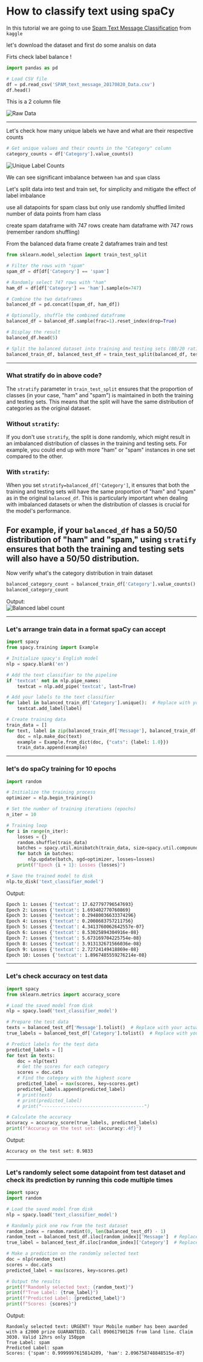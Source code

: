 # How to classify text using spaCy

In this tutorial we are going to use [Spam Text Message Classification](https://www.kaggle.com/datasets/team-ai/spam-text-message-classification) from `kaggle`

let's download the dataset and first do some analsis on data

Firts check label balance !
```python
import pandas as pd

# Load CSV file
df = pd.read_csv('SPAM_text_message_20170820_Data.csv')
df.head()
```
This is a 2 column file  

![Raw Data](images/raw_df_head.png)

---

Let's check how many unique labels we have and what are their respective counts
```python
# Get unique values and their counts in the "Category" column
category_counts = df['Category'].value_counts()
```

![Unique Label Counts](images/unique_label_counts.png)

We can see significant imbalance between `ham` and `spam` class


Let's split data into test and train set, for simplicity and mitigate the effect of label imbalance

use all datapoints for spam class but only use randomly shuffled limited number of data points from ham class

create spam dataframe with 747 rows
create ham dataframe with 747 rows (remember random shuffling)


From the balanced data frame create 2 dataframes train and test
```python
from sklearn.model_selection import train_test_split

# Filter the rows with "spam"
spam_df = df[df['Category'] == 'spam']

# Randomly select 747 rows with "ham"
ham_df = df[df['Category'] == 'ham'].sample(n=747)

# Combine the two dataframes
balanced_df = pd.concat([spam_df, ham_df])

# Optionally, shuffle the combined dataframe
balanced_df = balanced_df.sample(frac=1).reset_index(drop=True)

# Display the result
balanced_df.head(5)

# Split the balanced dataset into training and testing sets (80/20 ratio)
balanced_train_df, balanced_test_df = train_test_split(balanced_df, test_size=0.2, random_state=42, stratify=balanced_df['Category'])

```

---

### What stratify do in above code?

The `stratify` parameter in `train_test_split` ensures that the proportion of classes (in your case, "ham" and "spam") is maintained in both the training and testing sets. This means that the split will have the same distribution of categories as the original dataset.

### Without `stratify`:
If you don't use `stratify`, the split is done randomly, which might result in an imbalanced distribution of classes in the training and testing sets. For example, you could end up with more "ham" or "spam" instances in one set compared to the other.

### With `stratify`:
When you set `stratify=balanced_df['Category']`, it ensures that both the training and testing sets will have the same proportion of "ham" and "spam" as in the original `balanced_df`. This is particularly important when dealing with imbalanced datasets or when the distribution of classes is crucial for the model's performance.

For example, if your `balanced_df` has a 50/50 distribution of "ham" and "spam," using `stratify` ensures that both the training and testing sets will also have a 50/50 distribution.
---

Now verify what's the category distribution in train dataset
```python
balanced_category_count = balanced_train_df['Category'].value_counts()
balanced_category_count
```
Output:  
![Balanced label count](images/balanced_label_count.png)

---

### Let's arrange train data in a format spaCy can accept
```python
import spacy
from spacy.training import Example

# Initialize spacy's English model
nlp = spacy.blank('en')

# Add the text classifier to the pipeline
if 'textcat' not in nlp.pipe_names:
    textcat = nlp.add_pipe('textcat', last=True)

# Add your labels to the text classifier
for label in balanced_train_df['Category'].unique():  # Replace with your actual label column name
    textcat.add_label(label)

# Create training data
train_data = []
for text, label in zip(balanced_train_df['Message'], balanced_train_df['Category']):  # Replace with your actual column names
    doc = nlp.make_doc(text)
    example = Example.from_dict(doc, {"cats": {label: 1.0}})
    train_data.append(example)
```

---

### let's do spaCy training for 10 epochs
```python
import random

# Initialize the training process
optimizer = nlp.begin_training()

# Set the number of training iterations (epochs)
n_iter = 10

# Training loop
for i in range(n_iter):
    losses = {}
    random.shuffle(train_data)
    batches = spacy.util.minibatch(train_data, size=spacy.util.compounding(4.0, 32.0, 1.001))
    for batch in batches:
        nlp.update(batch, sgd=optimizer, losses=losses)
    print(f"Epoch {i + 1}: Losses {losses}")

# Save the trained model to disk
nlp.to_disk('text_classifier_model')

```

Output:  
```bash
Epoch 1: Losses {'textcat': 17.627797796547693}
Epoch 2: Losses {'textcat': 1.693402770760869}
Epoch 3: Losses {'textcat': 0.29480036633374296}
Epoch 4: Losses {'textcat': 0.2008683757211756}
Epoch 5: Losses {'textcat': 4.3413760062642557e-07}
Epoch 6: Losses {'textcat': 8.53025894304916e-08}
Epoch 7: Losses {'textcat': 5.673169704225754e-08}
Epoch 8: Losses {'textcat': 3.913132671566036e-08}
Epoch 9: Losses {'textcat': 2.72724149418869e-08}
Epoch 10: Losses {'textcat': 1.8967485559276214e-08}
```

---


### Let's check accuracy on test data
```python
import spacy
from sklearn.metrics import accuracy_score

# Load the saved model from disk
nlp = spacy.load('text_classifier_model')

# Prepare the test data
texts = balanced_test_df['Message'].tolist()  # Replace with your actual column name
true_labels = balanced_test_df['Category'].tolist()  # Replace with your actual column name

# Predict labels for the test data
predicted_labels = []
for text in texts:
    doc = nlp(text)
    # Get the scores for each category
    scores = doc.cats
    # Find the category with the highest score
    predicted_label = max(scores, key=scores.get)
    predicted_labels.append(predicted_label)
    # print(text)
    # print(predicted_label)
    # print("--------------------------------------")

# Calculate the accuracy
accuracy = accuracy_score(true_labels, predicted_labels)
print(f"Accuracy on the test set: {accuracy:.4f}")

```

Output:
```bash
Accuracy on the test set: 0.9833
```

---

### Let's randomly select some datapoint from test dataset and check its prediction by running this code multiple times

```python
import spacy
import random

# Load the saved model from disk
nlp = spacy.load('text_classifier_model')

# Randomly pick one row from the test dataset
random_index = random.randint(0, len(balanced_test_df) - 1)
random_text = balanced_test_df.iloc[random_index]['Message']  # Replace with your actual column name
true_label = balanced_test_df.iloc[random_index]['Category']  # Replace with your actual column name

# Make a prediction on the randomly selected text
doc = nlp(random_text)
scores = doc.cats
predicted_label = max(scores, key=scores.get)

# Output the results
print(f"Randomly selected text: {random_text}")
print(f"True Label: {true_label}")
print(f"Predicted Label: {predicted_label}")
print(f"Scores: {scores}")


```

Output:
```text
Randomly selected text: URGENT! Your Mobile number has been awarded with a £2000 prize GUARANTEED. Call 09061790126 from land line. Claim 3030. Valid 12hrs only 150ppm
True Label: spam
Predicted Label: spam
Scores: {'spam': 0.9999997615814209, 'ham': 2.096758748848515e-07}

```